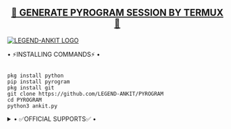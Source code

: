 <h2 align="center"> <a href="https://github.com/LEGEND-ANKIT/PYROGRAM">🔰 GENERATE PYROGRAM SESSION BY TERMUX 🔰</a></h2>


[![LEGEND-ANKIT LOGO](https://telegra.ph/file/b002d63974bd05ea7a336.jpg)](https://github.com/LEGEND-ANKIT/PYROGRAM)


• ⚡INSTALLING COMMANDS⚡ •

```

pkg install python
pip install pyrogram
pkg install git
git clone https://github.com/LEGEND-ANKIT/PYROGRAM
cd PYROGRAM
python3 ankit.py

```

</details>

<details>
  <summary> • ✅OFFICIAL SUPPORTS✅ • </summary>
<a href="https://github.com/LEGEND-ANKIT"><img src="https://img.shields.io/badge/FOLLOW%20ME%20ON-GITHUB-black.svg?style=for-the-badge&logo=github"></a>
</details>
